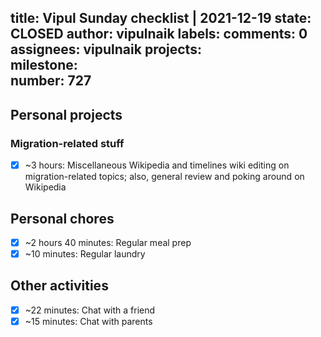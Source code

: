 title:	Vipul Sunday checklist | 2021-12-19
state:	CLOSED
author:	vipulnaik
labels:	
comments:	0
assignees:	vipulnaik
projects:	
milestone:	
number:	727
--
## Personal projects

### Migration-related stuff

- [x] ~3 hours: Miscellaneous Wikipedia and timelines wiki editing on migration-related topics; also, general review and poking around on Wikipedia 

## Personal chores

- [x] ~2 hours 40 minutes: Regular meal prep
- [x] ~10 minutes: Regular laundry 
## Other activities

- [x] ~22 minutes: Chat with a friend
- [x] ~15 minutes: Chat with parents 
